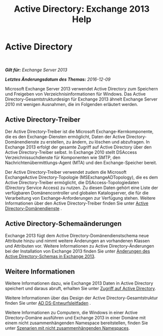 ﻿---
title: 'Active Directory: Exchange 2013 Help'
TOCTitle: Active Directory
ms:assetid: 8e8464df-2d1d-4d68-82de-b0c158c549c3
ms:mtpsurl: https://technet.microsoft.com/de-de/library/Bb123715(v=EXCHG.150)
ms:contentKeyID: 50476149
ms.date: 04/24/2018
mtps_version: v=EXCHG.150
ms.translationtype: HT
---

# Active Directory

 

_**Gilt für:** Exchange Server 2013_

_**Letztes Änderungsdatum des Themas:** 2016-12-09_

Microsoft Exchange Server 2013 verwendet Active Directory zum Speichern und Freigeben von Verzeichnisinformationen für Windows. Das Active Directory-Gesamtstrukturdesign für Exchange 2013 ähnelt Exchange Server 2010 mit wenigen Ausnahmen, die im Folgenden erläutert werden.

## Active Directory-Treiber

Der Active Directory-Treiber ist die Microsoft Exchange-Kernkomponente, die es den Exchange-Diensten ermöglicht, Daten der Active Directory-Domänendienste zu erstellen, zu ändern, zu löschen und abzufragen. In Exchange 2013 erfolgt der gesamte Zugriff auf Active Directory über den Active Directory-Treiber selbst. In Exchange 2010 stellt DSAccess Verzeichnissuchdienste für Komponenten wie SMTP, den Nachrichtenübermittlungs-Agent (MTA) und den Exchange-Speicher bereit.

Der Active Directory-Treiber verwendet zudem die Microsoft ExchangeActive Directory-Topologie (MSExchangeADTopology), die es dem Active Directory-Treiber ermöglicht, die DSAccess-Topologiedaten (Directory Service Access) zu nutzen. Zu diesen Daten gehört eine Liste der verfügbaren Domänencontroller und globalen Katalogserver, die für die Verarbeitung von Exchange-Anforderungen zur Verfügung stehen. Weitere Informationen über den Active Directory-Treiber finden Sie unter [Active Directory-Domänendienste](https://go.microsoft.com/fwlink/p/?linkid=110942) .

## Active Directory-Schemaänderungen

Exchange 2013 fügt dem Active Directory-Domänendienstschema neue Attribute hinzu und nimmt weitere Änderungen an vorhandenen Klassen und Attributen vor. Weitere Informationen zu Active Directory-Änderungen bei der Installation von Exchange 2013 finden Sie unter [Änderungen des Active Directory-Schemas in Exchange 2013](exchange-2013-active-directory-schema-changes-exchange-2013-help.md).

## Weitere Informationen

Weitere Informationen dazu, wie Exchange 2013 Daten in Active Directory speichert und daraus abruft, erhalten Sie unter [Zugriff auf Active Directory](access-to-active-directory-exchange-2013-help.md).

Weitere Informationen über das Design der Active Directory-Gesamtstruktur finden Sie unter [AD DS-Entwurfsleitfaden](https://go.microsoft.com/fwlink/p/?linkid=264957) .

Weitere Informationen zu Computern, die Windows in einer Active Directory-Domäne ausführen und Exchange 2013 in einer Domäne mit einem nicht zusammenhängenden Namespace bereitstellen, finden Sie unter [Szenarien mit nicht zusammenhängenden Namespaces](disjoint-namespace-scenarios-exchange-2013-help.md).

